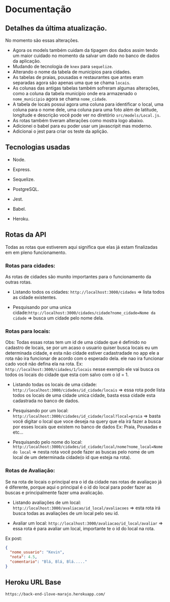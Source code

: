 # Documentação

## Detalhes da última atualização.
No momento são essas alterações.

- Agora os models também cuidam da tipagem dos dados assim tendo um maior cuidado no momento da salvar um dado no banco de dados da aplicação.
- Mudando de tecnologia de `knex` para `sequelize`.
- Alterando o nome da tabela de municípios para cidades.
- As tabelas de praias, pousadas e restaurantes que antes eram separadas agora são apenas uma que se chama `locais`.
- As colunas das antigas tabelas também sofreram algumas alterações, como a coluna da tabela município onde era armazenado o `nome_municipio` agora se chama `nome_cidade`.
- A tabela de locais possui agora uma coluna para identificar o local, uma coluna para o nome dele, uma coluna para uma foto além de latitude, longitude e descrição você pode ver no diretório `src/models/Local.js`.
- As rotas também tiveram alterações como  mostra logo abaixo.
- Adicionei o babel para eu poder usar um javascripit mas moderno.
- Adicionai o jest para criar os teste da aplição.

## Tecnologias usadas

- Node.

- Express.

- Sequelize.

- PostgreSQL.

- Jest.

- Babel.

- Heroku.

## Rotas da API
Todas as rotas que estiverem aqui significa que elas já estam finalizadas em em pleno funcionamento.

### Rotas para cidades:
As rotas de cidades são munito importantes para o funcionamento da outras rotas.

- Listando todos os cidades: `http://localhost:3000/cidades` => lista todos as cidade existentes.

- Pesquisando por uma unica cidade:`http://localhost:3000/cidades/cidade?nome_cidade=Nome da cidade` => busca um cidade pelo nome dela.


### Rotas para locais:
Obs: Todas essas rotas tem um id de uma cidade que é definido no cadastro de locais, se por um acaso o usuario quiser busca locais eu um determinada cidade, e esta não cidade estiver cadastradade no app ele a rota não ira funcionar de acordo com o esperado dela. ele nao ira funcionar cado você não defina ela na rota.
Ex: `http://localhost:3000/cidades/1/locais` nesse exemplo ele vai busca os todos os locais do cidade que esta com salvo com o id = 1.

- Listando todas os locais de uma cidade: `http://localhost:3000/cidades/id_cidade/locais` => essa rota pode lista todos os locais de uma cidade unica cidade, basta essa cidade esta cadastrada no banco de dados.

- Pesquisando por um local: `http://localhost:3000/cidades/id_cidade/local?local=praia` => basta você digitar o local que voce deseja na query que ela irá fazer a busca por esses locais que existem no banco de dados Ex: Praia, Pousadas e etc...

- Pesquisando pelo nome do local: `http://localhost:3000/cidades/id_cidade/local/nome?nome_local=Nome do local` => nesta rota você pode fazer as buscas pelo nome de um local de um determinada cidade(o id que esteja na rota).

### Rotas de Avaliação: 
Se na rota de locais o principal era o id da cidade nas rotas de avaliaçao já é diferente, porque aqui o principal é o id do local para poder fazer as buscas e principalmente fazer uma avalicação.

- Listando avaliações de um local: `http://localhost:3000/avaliacao/id_local/avaliacoes` => esta rota irá busca todas as avaliações de um local pelo seu id.

- Avaliar um local: `http://localhost:3000/avaliacao/id_local/avaliar` => essa rota é para avaliar um local, importante te o id do local na rota.

Ex post: 
```` json
{
  "nome_usuario": "Kevin",
  "nota": 4.5,
  "comentario": "Blá, Blá, Blá....."
}
````

## Heroku URL Base

`https://back-end-ilove-marajo.herokuapp.com/`
